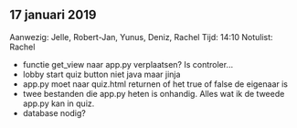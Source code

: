 ## 17 januari 2019
Aanwezig: Jelle, Robert-Jan, Yunus, Deniz, Rachel
Tijd: 14:10
Notulist: Rachel
* functie get_view naar app.py verplaatsen? Is controler...
* lobby start quiz button niet java maar jinja
* app.py moet naar quiz.html returnen of het true of false de eigenaar is
* twee bestanden die app.py heten is onhandig. Alles wat ik de tweede app.py kan in quiz. 
* database nodig?
